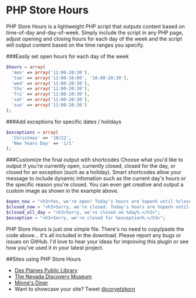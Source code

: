 PHP Store Hours
===============

PHP Store Hours is a lightweight PHP script that outputs content based on time-of-day and-day-of-week. Simply include the script in any PHP page, adjust opening and closing hours for each day of the week and the script will output content based on the time ranges you specify.

###Easily set open hours for each day of the week
```php
$hours = array(
  'mon' => array('11:00-20:30'),
  'tue' => array('11:00-16:00', '18:00-20:30'),
  'wed' => array('11:00-20:30'),
  'thu' => array('11:00-20:30'),
  'fri' => array('11:00-20:30'),
  'sat' => array('11:00-20:30'),
  'sun' => array('11:00-20:30')
);
```

###Add exceptions for specific dates / holidays
```php
$exceptions = array(
  'Christmas' => '10/22',
  'New Years Day' => '1/1'
);
```

###Customize the final output with shortcodes
Choose what you'd like to output if you're currently open, currently closed, closed for the day, or closed for an exception (such as a holiday). Smart shortcodes allow your message to include dynamic infomation such as the current day's hours or the specific reason you're closed. You can even get creative and output a custom image as shown in the example above.

```php
$open_now = "<h3>Yes, we're open! Today's hours are %open% until %closed%.</h3>";
$closed_now = "<h3>Sorry, we're closed. Today's hours are %open% until %closed%.";
$closed_all_day = "<h3>Sorry, we're closed on %day%.</h3>";
$exception = "<h3>Sorry, we're closed for %exception%.</h3>";
```

PHP Store Hours is just one simple file. There's no need to copy/paste the code above... it's all included in the download. Please report any bugs or issues on GitHub. I'd love to hear your ideas for improving this plugin or see how you've used it in your latest project.


##Sites using PHP Store Hours
* [Des Plaines Public Library](http://dppl.org/)
* [The Nevada Discovery Museum](http://www.nvdm.org/)
* [Minne's Diner](http://www.minnesdiner.com/)
* Want to showcase your site? Tweet [@coryetzkorn](http://twitter.com/coryetzkorn)

